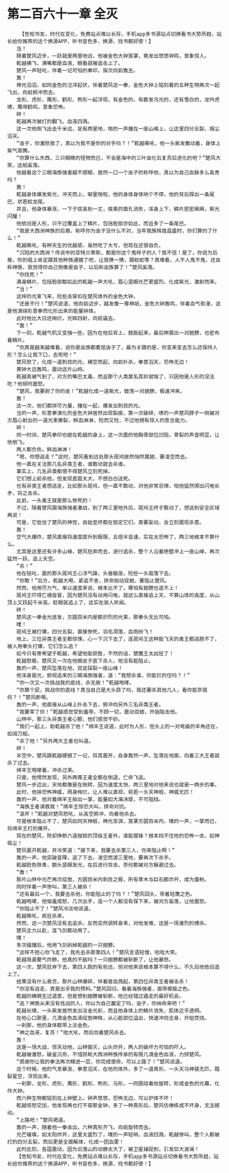 # 第二百六十一章 全灭
        【告知书友，时代在变化，免费站点难以长存，手机app多书源站点切换看书大势所趋，站长给你推荐的这个换源APP，听书音色多、换源、找书都好使！】
       当！
       随着楚风迈步，一跃就是两里地远，他被金色大钟笼罩，竟发出悠悠钟鸣，景象惊人。
       乾越横飞，满嘴都是血液，眼看就被追击上了。
       楚风一声轻叱，伴着一记可怕的拳印，挨次向前轰去。
       轰！
       神光滔滔，如同金色的汪洋起伏，伴着楚风这一拳，金色大钟上铭刻着的五种生物再次一起飞出，向前俯冲而去。
       龙形、虎形、鹰形、鹤形、熊形一起浮现，有金色的，有散发乌光的，还有雪白的，龙吟虎啸，鹰啼鹤鸣，景象恐怖。
       砰！
       乾越再次被打的翻飞，血液四溅。
       这一次他倒飞出去千米远，足有两里地，啪的一声撞在一座山峰上，让这里四分五裂，烟尘滔天。
       “虫子，你激怒我了，真以为我不是你的对手吗？！”乾越嘶吼，他一头紫发舞动着，身体上紫气蒸腾。
       “你算什么东西，三只眼睛的怪物而已，不会是海中的三叶虫化石复苏后进化的吧？”楚风大笑，这般奚落。
       他越看这个三眼海族强者越不顺眼，居然一口一个虫子的称呼他，真以为自己血脉多么高贵吗？
       轰！
       乾越身体爆发紫光，冲天而上，噼里啪啦，他的身体身体响个不停，他的背后探出一条尾巴，状若蛟龙尾。
       并且，他身体暴涨，一下子拔高到一丈，俊美的面孔消失，浑身上下，鳞片密密麻麻，紫光闪耀！
       他依旧是人形，只不过覆盖上了鳞片，包括脸部亦如此，而且多了一条尾巴。
       “我是大西洲神族的后裔，称呼你为虫子没什么不对，当年我族辉煌昌盛时，你们算的了什么！”
       乾越嘶吼，有种天生的优越感，虽然吃了大亏，但现在还很自负。
       “沉陷的大西洲？传说中的亚特兰蒂斯，都是你这个鬼样子的人？我不信！是了，你说为后裔，你的祖上肯定跟其他种族通婚了吧，让我猜一猜，跟蛟蛇等？真难看，人不人鬼不鬼，还自称神族，我觉得你自己倒像是虫子，以后称虫族算了！”楚风奚落。
       “你找死！”
       满身鳞片、包括脸部都如此的乾越一声大吼，眉心竖眼光芒更盛烈，化成紫光，激射而来。
       “当！”
       这样的光束飞来，险些击穿扣在楚风体外的金色大钟。
       “还是不行！”楚风说道，他向前迈步，越发像一尊神祇，金色大钟轰鸣，伴着血气弥漫，这是他演绎形意拳而化形出来的能量钟体。
       此时他比大日还绚烂，光辉四射，向前逼去。
       “轰！”
       下一刻，乾越气机又变强一些，因为在他后背上，鼓胀起来，最后伸展出一对翅膀，也密布着鳞片。
       “你真是越来越难看，说你是虫族都委屈虫子了，最为关键的是，你变来变去怎么还保持人形？怎么让我下口，去死吧！”
       楚风怒了，化成一道刺目的光，横空而起，向前扑杀，拳意滔天，恐怖无边！
       黄钟大吕轰鸣，震动这片山岭。
       乾越真被气到了，对方的嘴巴太毒，而且那个人类莫名其妙就恼了，只因他是人形的没法吃？他顿时震怒。
       “楚风，我要剥了你的皮！”乾越化成一道紫光，鼓荡一对翅膀，极速冲来。
       轰！
       这一次，他们都拼尽力量，撞在一起，爆发出刺目的光。
       当的一声，形意拳演化的金色大钟居然出现裂痕，第一次破碎，哧的一声楚风脖子一侧被对方眉心射出的一道光束撕裂，鲜血淋淋，险而又险，不过他拥有惊人的愈合能力。
       砰！
       同一时间，楚风拳印也砸在乾越的身上，这一次震的他胸骨部位凹陷，骨裂的声音明显，让他倒飞。
       两人都负伤，鲜血淋淋！
       “嗯，你想逃走？”这时，楚风看到远处那头斑鸠居然悄然展翅，要凌空而去。
       他一直在关注那几名异类王者，谁敢动就去杀谁。
       事实上，几名异类都恨不得楚风立刻死掉。
       它们想上前杀他，但发现差距太大，不想白白送死。
       也有异类王者想逃走，比如那头斑鸠，但一直不敢动，对他非常忌惮，怕他猛然掷出闪电长矛，将之击杀。
       此前，一头禽王就是那么惨死的！
       不过，随着楚风跟海族强者激战，到了两三里地外后，斑鸠王终于敢动了，想逃到安全区域再说！
       可是，它低估了楚风的神觉，自始至终都在锁定它们，真要妄动，会立刻展现杀意。
       轰！
       空气大爆炸，楚风直接将速度提升到极限，五倍半音速，实在太恐怖了，两三地根本不算什么。
       尤其是这里还有许多山峰，楚风狂奔而去，进行追杀，整个人沿着绝壁冲上一座山峰，再次猛然一跃，追上天空。
       “杀！”
       他在轻叱，震的那头斑鸠王心浮气躁，头昏脑涨，险些一头栽落下去。
       “你敢！”后方，乾越大喝，紧追不舍，拼命拍动双翅，要阻止楚风。
       然而，他用尽力气，单以速度来说，根本比不了，哪怕有翅膀也追不上！
       斑鸠王吓得亡魂皆冒，因为楚风没有动用闪电，就这么直接追上天，不算山体的高度，从山顶上又跃起千米高，眨眼就追上了，这实在骇人听闻。
       砰！
       楚风这一拳金光迸发，方圆百米内是都炽烈的光束，那拳头无比可怕。
       噗！
       斑鸠王被打爆，四分五裂，直接惨死，羽毛凋落，血雨纷飞！
       地上，三位异类王者全都惊悚，心一下沉下去了，连斑鸠王这种能飞天的禽王都逃脱不了，被人用拳头打爆，它们怎么逃？
       如今只有寄希望于乾越，希望他能获胜，不然的话，楚魔王太凶狂了！
       乾越怒极，楚风又一次在他眼皮子底下杀人，他没有能阻止。
       轰的一声，楚风坠落在地，双足踩裂一座山峰！
       他浑身是光，俯视追来的三眼海族强者，道：“我想杀谁，你能拦的住吗？！”
       “你一次又一次挑战我的底线，杀无赦！”乾越咆哮。
       “你算个屁，挑战你的底线？真当自己是大头蒜了吗，我还要杀其他几人，看你能奈我何？！”楚风断喝。
       轰的一声，他直接从山峰上扑击下去，俯冲向另外三名异类王者。
       “我要宰了你！”乾越感觉受到羞辱，不顾一切，震动双翅，开始阻击他。
       山林中，那三头异类王者心颤，他们感觉不妙。
       “我们一起上，助乾越杀了他！”绵羊王说道，此时为人形，但头上的一对弯曲的羊角还在，如阔刀般。
       “杀了他！”另外两大王者也叫道。
       砰！
       半空中，楚风跟乾越硬撼了一记，将其震开，自身轰然一声，坠落在地面，向着三大王者就杀了过去。
       绵羊王咆哮着，冲杀过来。
       只是，他愕然发现，另外两尊王者全都在倒退，亡命飞逃。
       楚风一步迈出，天地都像是在倒转，因为速度太快，两三里地对他来说也就是一两步的事。
       此时，他挟恐怖神威，周身绚烂，让人难以直视，宛若一头天神般，神威无匹！
       轰的一声，他对着绵羊王拍出一掌，能量如大海决堤，不可阻挡。
       “海族王者请救我！”绵羊王惊恐大叫，拼命对抗。
       “滚开！”乾越对楚风怒吼，从高空俯冲，向着他杀去。
       可是根本阻止不了，楚风如同天神般，神光澎湃，笼罩方圆百米内，噗的一声，一掌而已，将绵羊王打的爆开。
       现在的楚风，除却挣断六道枷锁的顶级王者外，谁能撄锋？根本挡不住他的恐怖一击，如神临尘！
       楚风震开乾越，并冷笑道：“接下来，我要去杀第三人，你来阻止啊！”
       轰的一声，他突破音障，追了下去，凌空而渡三里地，要再次下杀手。
       乾越脸色铁青，额头竖眼发光，在后进行攻击，奈何都被对方躲避过去。
       “轰！”
       那片山林中光芒再次绽放，方圆百米内刺目之极，所有草木与巨石都炸开，成为齑粉。
       同时伴着一声惨叫，第三人被杀！
       “还有最后一个，我要去杀他，你能阻止的了吗？！”楚风回头，带着轻蔑之色。
       乾越咆哮，他恼羞成怒，几次出手，连一个人都没有保下来，被对方奚落，让他震怒。
       “你阻止不了！”楚风冷淡地说道。
       乾越嘶吼，疯狂杀来。
       然而，这一次楚风没有去追杀，反而突然调转身来，对他发难，这是一场激烈的搏杀。
       楚风全力以赴，连飞剑都动用了。
       噗！
       多次碰撞后，他用飞剑剁掉乾越的一只翅膀。
       “这样不担心你飞走了，我先去杀那第四人！”楚风言语轻慢，哈哈大笑。
       乾越简直要气炸肺，他真的不敌吗？一只翅膀都被斩断了，让他暴怒。
       这一次，楚风狂奔下去，第四人跑的有些远，但对他来说根本算不得什么，不久后他依旧追上了。
       结果没有什么悬念，那片山林爆碎，伴着兽血溅起，第四位异类王者被击杀！
       “你没有逃走，真是出乎我的预料。”楚风回归，看着海族强者，面带揶揄之色。
       乾越的确萌生过退意，但是想到翅膀被斩断，他已经错过遁走的最好机会。
       “逃？神族从来没有怯战的人，你以为自己赢定了吗，虫子，你纳命来吧！”
       乾越长啸，一头紫发居然发出淡金光彩，而且他身体上的鳞片消失，肌体近乎透明。
       在他心口那里，几滴金色血液绽放神辉，从心脏部位溢出，快速冲向全身，开始焚烧。
       一刹那，他的身体都带上淡金色。
       “神之血液，复苏！”他大吼，而后向着楚风杀去。
       轰！
       这是一场大战，惊天动地，山林毁灭，山头炸开，两人的破坏力可怕的吓人。
       乾越被激怒，破釜沉舟，不惜损耗大西洲种族传承的有限几滴金色血液，力拼楚风。
       “感谢你让我的拳法再次精进一层，你完成使命，可以上路了！”楚风说道。
       这个时候，他的气息暴涨，拳意滔天，在他的体外，多了一道真形，一头天马神骏无匹，踏裂星空，浮现出来。
       一刹那，龙形、虎形、鹰形、鹤形、熊形、马形，一同围绕着他旋转，形成金色的光幕，化作大钟。
       而六种生物都铭刻在上钟壁上，钟声悠悠，恐怖无边，可以护体不坏！
       乾越惊怒交加，他发现再也打不穿那金钟，多了一种真形后，楚风仿佛练成不坏身，无法撼动。
       “上路吧！”楚风喝道。
       轰的一声，随着他一拳击出，六种真形齐飞，向前旋转而去。
       光芒璀璨，如太阳炸开，这里太盛烈了，噗的一声轻响，血液四溅，乾越惨叫，整个人都被打的四分五裂，而后更是全面解体，化成一团血雾！
       此时此刻，各国震动，因为云落山的动静太大了，被卫星捕捉到，引发巨大波澜！
       【告知书友，时代在变化，免费站点难以长存，手机app多书源站点切换看书大势所趋，站长给你推荐的这个换源APP，听书音色多、换源、找书都好使！】